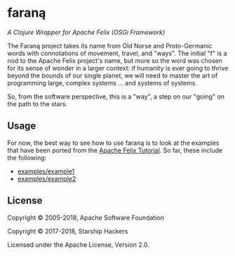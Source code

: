 # faraną

*A Clojure Wrapper for Apache Felix (OSGi Framework)*

The Faraną project takes its name from Old Norse and Proto-Germanic words with
connotations of movement, travel, and "ways". The initial "f" is a nod to the
Apache Felix project's name, but more so the word was chosen for its sense of
wonder in a larger context: if humanity is ever going to thrive beyond the
bounds of our single planet, we will need to master the art of programming
large, complex systems ... and systems of systems.

So, from the software perspective, this is a "way", a step on our "going"
on the path to the stars.


## Usage

For now, the best way to see how to use faraną is to look at the examples that
have been ported from the
[Apache Felix Tutorial](http://felix.apache.org/documentation/tutorials-examples-and-presentations/apache-felix-osgi-tutorial.html).
So far, these include the following:

* [examples/example1](examples/example1)
* [examples/example2](examples/example2)


## License

Copyright © 2005-2018, Apache Software Foundation

Copyright © 2017-2018, Starship Hackers

Licensed under the Apache License, Version 2.0.
